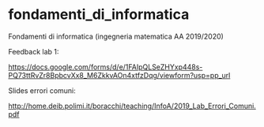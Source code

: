 # fondamenti_di_informatica
Fondamenti di informatica (ingegneria matematica AA 2019/2020)

Feedback lab 1:

https://docs.google.com/forms/d/e/1FAIpQLSeZHYxp448s-PQ73ttRvZr8BpbcvXx8_M6ZkkvAOn4xtfzDqg/viewform?usp=pp_url

Slides errori comuni:

http://home.deib.polimi.it/boracchi/teaching/InfoA/2019_Lab_Errori_Comuni.pdf
